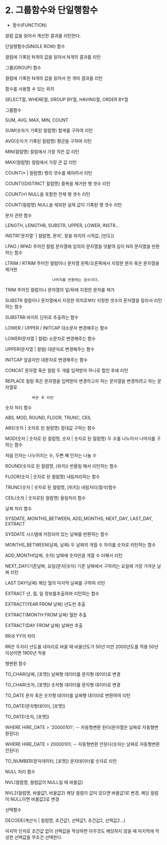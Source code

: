 # 2. 그룹함수와 단일행함수



* 함수(FUNCTION)

컬럼 값을 읽어서 계산한 결과를 리턴한다.

단일행함수(SINGLE ROW) 함수

컬럼에 기록된 N개의 값을 읽어서 N개의 결과를 리턴

그룹(GROUP) 함수

컬럼에 기록된 N개의 값을 읽어서 한 개의 결과를 리턴

함수를 사용할 수 있는 위치

SELECT절, WHERE절, GROUP BY절, HAVING절, ORDER BY절

그룹함수

SUM, AVG, MAX, MIN, COUNT

SUM(숫자가 기록된 컬럼명) 합계를 구하여 리턴

AVG(숫자가 기록된 컬럼명) 평균을 구하여 리턴

MIN(컬럼명) 컬럼에서 가장 작은 값 리턴

MAX(컬럼명) 컬럼에서 가장 큰 값 리턴

COUNT(\* | 컬럼명) 행의 갯수를 헤아려서 리턴

COUNT({DISTINCT 컬럼명} 중복을 제거한 행 갯수 리턴

COUNT(\*) NULL을 포함한 전체 행 갯수 리턴

COUNT(컬럼명) NULL을 제외한 실제 값이 기록된 행 갯수 리턴

문자 관련 함수

LENGTH, LENGTHB, SUBSTR, UPPER, LOWER, INSTR...

INSTR('문자열' | 컬럼명, 문자', 찾을 위치의 시작값, \[빈도])

LPAD / RPAD 주어진 칼럼 문자열에 임의의 문자열을 덧붙여 길이 N의 문자열을 반환하는 함수

LTRIM / RTRIM 주어진 컬럼이나 문자열 왼쪽/오른쪽에서 지정한 문자 혹은 문자열을 제거한

```
                     나머지를 반환하는 함수이다.
```

TRIM 주어진 컬럼이나 문자열의 앞/뒤에 지정한 문자를 제거

SUBSTR 컬럼이나 문자열에서 지정한 위치로부터 지정한 갯수의 문자열을 잘라서 리턴하는 함수

SUBSTRB 바이트 단위로 추출하는 함수

LOWER / UPPER / INITCAP 대소문자 변경해주는 함수

LOWER(문자열 | 컬럼) 소문자로 변경해주는 함수

UPPER(문자열 | 컬럼) 대문자로 변경해주는 함수

INITCAP 앞글자만 대문자로 변경해주는 함수

CONCAT 문자열 혹은 컬럼 두 개를 입력받아 하나로 합친 후에 리턴

REPLACE 컬럼 혹은 문자열을 입력받아 변경하고자 하는 문자열을 변경하려고 하는 문자열로

```
            바꾼 후 리턴
```

숫자 처리 함수

ABS, MOD, ROUND, FLOOR, TRUNC, CEIL

ABS(숫자 | 숫자로 된 컬럼명) 절대값 구하는 함수

MOD(숫자 | 숫자로 된 컬럼명, 숫자 | 숫자로 된 컬럼명) 두 수를 나누어서 나머지를 구하는 함수

처음 인자는 나누어지는 수, 두뻔 째 인자는 나눌 수

ROUND(숫자로 된 컬럼명, (위치)) 반올림 해서 리턴하는 함수

FLOOR(숫자 | 숫자로 된 컬럼명) 내림처리하는 함수

TRUNC(숫자 | 숫자로 된 컬럼명, \[위치]) 내림처리(절삭)함수

CEIL(숫자 | 숫자로된 컬럼명) 올림처리 함수

날짜 처리 함수

SYSDATE, MONTHS\_BETWEEN, ADD\_MONTHS, NEXT\_DAY, LAST\_DAY, EXTRACT

SYSDATE 시스템에 저장되어 있는 날짜를 반환하는 함수

MONTHS\_BETWEEN(날짜, 날짜) 두 날짜의 개월 수 차이를 숫자로 리턴하는 함수

ADD\_MONTH(날짜, 숫자) 날짜에 숫자만큼 개월 수 더해서 리턴

NEXT\_DAY(기준날짜, 요일(문자|숫자) 기준 날짜에서 구하려는 요일에 가장 가까운 날짜 리턴

LAST DAY(날짜) 해당 월의 마지막 날짜를 구하여 리턴

EXTRACT 년, 월, 일 정보를추출하여 리턴하는 함수

EXTRACT(YEAR FROM 날짜) 년도만 추출

EXTRACT(MONTH FROM 날짜) 월만 추출

EXTRACT(DAY FROM 날짜) 날짜만 추출

RR과 YY의 차이

RR은 두자리 년도를 네자리로 바꿀 때 바꿀년도가 50년 미만 2000년도를 적용 50년 이상이면 1900년 적용

형변환 함수

TO\_CHAR(날짜, \[포맷]) 날짜형 데이터를 문자형 데이터로 변경

TO\_CHAR(숫자, \[포맷]) 숫자형 데이터를 문자형 데이터로 변경

TO\_DATE 문자 혹은 숫자형 데이터를 날짜형 데이터로 변환하여 리턴

TO\_DATE(문자형데이터, \[포맷])

TO\_DATE(숫자, \[포맷])

WHERE HIRE\_DATE > '20000101'; -- 자동형변환 된다(문자열은 날짜로 자동형변환된다)

WHERE HIRE\_DATE > 20000101; -- 자동형변환 안된다(숫자는 날짜로 자동형변환 안된다)

TO\_NUMBER(문자데이터, \[포맷]) 문자데이터를 숫자로 리턴

NULL 처리 함수

NVL(컬럼명, 컬럼값이 NULL일 때 바꿀값)

NVL2(컬럼명, 바꿀값1, 바꿀값2) 해당 컬럼이 값이 있으면 바꿀값1로 변경, 해당 컬럼이 NULL이면 바꿀값2로 변경

선택함수

DECODE(계산식 | 컬럼명, 조건값1, 선택값1, 조건값2, 선택값2...)

마지막 인자로 조건값 없이 선택값을 작성하면 아무것도 해당하지 않을 때 마지막에 작성한 선택값을 무조건 선택한다.
